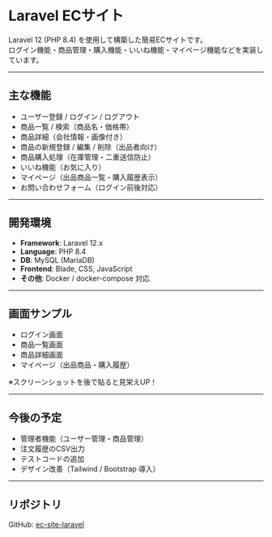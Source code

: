 # Laravel ECサイト

Laravel 12 (PHP 8.4) を使用して構築した簡易ECサイトです。  
ログイン機能・商品管理・購入機能・いいね機能・マイページ機能などを実装しています。

---

##  主な機能
- ユーザー登録 / ログイン / ログアウト
- 商品一覧 / 検索（商品名・価格帯）
- 商品詳細（会社情報・画像付き）
- 商品の新規登録 / 編集 / 削除（出品者向け）
- 商品購入処理（在庫管理・二重送信防止）
- いいね機能（お気に入り）
- マイページ（出品商品一覧・購入履歴表示）
- お問い合わせフォーム（ログイン前後対応）

---

##  開発環境
- **Framework**: Laravel 12.x  
- **Language**: PHP 8.4  
- **DB**: MySQL (MariaDB)  
- **Frontend**: Blade, CSS, JavaScript  
- **その他**: Docker / docker-compose 対応

---

##  画面サンプル
- ログイン画面
- 商品一覧画面
- 商品詳細画面
- マイページ（出品商品・購入履歴）

※スクリーンショットを後で貼ると見栄えUP！

---

##  今後の予定
- 管理者機能（ユーザー管理・商品管理）
- 注文履歴のCSV出力
- テストコードの追加
- デザイン改善（Tailwind / Bootstrap 導入）

---

##  リポジトリ
GitHub: [ec-site-laravel](https://github.com/miura-portfolio/ec-site-laravel)
